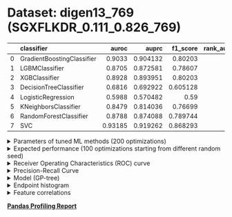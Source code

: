 # Dataset: digen13_769 (SGXFLKDR_0.111_0.826_769)

|    | classifier                 |   auroc |    auprc |   f1_score |   rank_auroc |   rank_auprc |   rank_f1 |
|---:|:---------------------------|--------:|---------:|-----------:|-------------:|-------------:|----------:|
|  0 | GradientBoostingClassifier | 0.9033  | 0.904132 |   0.80203  |            2 |            2 |         2 |
|  1 | LGBMClassifier             | 0.8705  | 0.872581 |   0.78607  |            5 |            5 |         5 |
|  2 | XGBClassifier              | 0.8928  | 0.893951 |   0.80203  |            3 |            3 |         2 |
|  3 | DecisionTreeClassifier     | 0.6816  | 0.692922 |   0.605128 |            7 |            7 |         7 |
|  4 | LogisticRegression         | 0.5988  | 0.570482 |   0.59     |            8 |            8 |         8 |
|  5 | KNeighborsClassifier       | 0.8479  | 0.814036 |   0.76699  |            6 |            6 |         6 |
|  6 | RandomForestClassifier     | 0.8788  | 0.874088 |   0.789744 |            4 |            4 |         4 |
|  7 | SVC                        | 0.93185 | 0.919262 |   0.868293 |            1 |            1 |         1 |


<details>
<summary>Parameters of tuned ML methods (200 optimizations)</summary>


```
GradientBoostingClassifier(learning_rate=0.22152392847029245, max_depth=6,
                           min_samples_leaf=74, n_iter_no_change=10,
                           random_state=769, tol=1e-07,
                           validation_fraction=0.05)
LGBMClassifier(deterministic=True, force_row_wise=True, max_depth=9,
               metric='binary_logloss', n_estimators=94, n_jobs=1,
               num_leaves=512, objective='binary', random_state=769)
XGBClassifier(alpha=0.019976786631459704, base_score=0.5, booster='gbtree',
              colsample_bylevel=1, colsample_bynode=1, colsample_bytree=1,
              eta=0.40371597543188886, eval_metric='logloss', gamma=0.2,
              gpu_id=-1, importance_type='gain', interaction_constraints='',
              learning_rate=0.403715968, max_delta_step=0, max_depth=5,
              min_child_weight=1, missing=nan, monotone_constraints='()',
              n_estimators=78, n_jobs=1, nthread=1, num_parallel_tree=1,
              random_state=769, reg_alpha=0.0199767873,
              reg_lambda=17.638700763610817, scale_pos_weight=1, subsample=1,
              tree_method='exact', use_label_encoder=False,
              validate_parameters=1, ...)
DecisionTreeClassifier(max_depth=10, min_samples_leaf=8, min_samples_split=12,
                       random_state=769)
LogisticRegression(C=4.4654098334081915, random_state=769, solver='saga')
KNeighborsClassifier(n_neighbors=50, p=1, weights='distance')
RandomForestClassifier(max_depth=9, max_features=None, min_samples_leaf=5,
                       min_samples_split=6, n_estimators=98, random_state=769)
SVC(C=99227.20183788003, coef0=3.5, degree=2, gamma='auto', kernel='poly',
    probability=True, random_state=769, tol=1.1316145917208109e-05)
```

</details>

<details>
<summary>Expected performance (100 optimizations starting from different random seed)</summary>
<img src='digen13_769-box.svg' width=40% />
</details>

<details>
<summary>Receiver Operating Characteristics (ROC) curve</summary>
<img src='digen13_769-roc.svg' width=40% />
</details>

<details>
<summary>Precision-Recall Curve</summary>
<img src='digen13_769-prc.svg' width=40% />
</details>

<details>
<summary>Model (GP-tree)</summary>
<img src='digen13_769-model.svg' height=10% />
</details>

<details>
<summary>Endpoint histogram</summary>
<img src='digen13_769-endpoint.svg' width=40% />
</details>

<details>
<summary>Feature correlations</summary>
<img src='digen13_769-corr.svg' width=40% />
</details>

[**Pandas Profiling Report**](https://epistasislab.github.io/digen/profile/digen13_769.html)